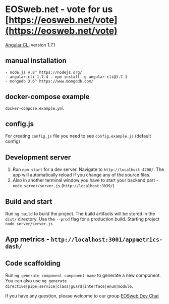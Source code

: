 # EOSweb.net - vote for us [https://eosweb.net/vote](https://eosweb.net/vote)

[Angular CLI](https://github.com/angular/angular-cli) version 1.7.1

## manual installation 
	- node.js v.8^ https://nodejs.org/
	- angular-cli 1.7.4 - npm install -g angular-cli@1.7.1
	- mongodb 3.6^ https://www.mongodb.com/

## docker-compose example
   `docker-compose.example.yml`

## config.js 
For creating `config.js` file you need to see `config.example.js` (default config)

## Development server

1. Run `npm start` for a dev server. Navigate to `http://localhost:4200/`. The app will automatically reload if you change any of the source files.
2. Also in another terminal window you have to start your backend part - `node server/server.js` (`http://localhost:3039/`)

## Build and start

Run `ng build` to build the project. The build artifacts will be stored in the `dist/` directory. Use the `--prod` flag for a production build. Starting project `node server/server.js`

## App metrics - `http://localhost:3001/appmetrics-dash/`

## Code scaffolding

Run `ng generate component component-name` to generate a new component. You can also use `ng generate directive|pipe|service|class|guard|interface|enum|module`.

If you have any question, please welcome to our group [EOSweb Dev Chat](https://t.me/eoswebdevchat)
